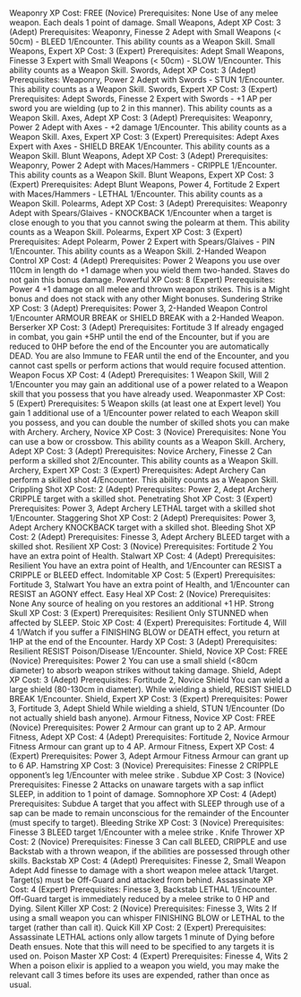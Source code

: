 Weaponry XP Cost: FREE (Novice)
Prerequisites: None
Use of any melee weapon. Each deals 1 point of damage.
Small Weapons, Adept XP Cost: 3 (Adept)
Prerequisites: Weaponry, Finesse 2
Adept with Small Weapons (< 50cm) - BLEED 1/Encounter. This ability
counts as a Weapon Skill.
Small Weapons, Expert XP Cost: 3 (Expert)
Prerequisites: Adept Small Weapons, Finesse 3
Expert with Small Weapons (< 50cm) - SLOW 1/Encounter. This ability
counts as a Weapon Skill.
Swords, Adept XP Cost: 3 (Adept)
Prerequisites: Weaponry, Power 2
Adept with Swords - STUN 1/Encounter. This ability counts as a
Weapon Skill.
Swords, Expert XP Cost: 3 (Expert)
Prerequisites: Adept Swords, Finesse 2
Expert with Swords - +1 AP per sword you are wielding (up to 2 in this
manner). This ability counts as a Weapon Skill.
Axes, Adept XP Cost: 3 (Adept)
Prerequisites: Weaponry, Power 2
Adept with Axes - +2 damage 1/Encounter. This ability counts as a
Weapon Skill.
Axes, Expert XP Cost: 3 (Expert)
Prerequisites: Adept Axes
Expert with Axes - SHIELD BREAK 1/Encounter. This ability counts as
a Weapon Skill.
Blunt Weapons, Adept XP Cost: 3 (Adept)
Prerequisites: Weaponry, Power 2
Adept with Maces/Hammers - CRIPPLE 1/Encounter. This ability
counts as a Weapon Skill.
Blunt Weapons, Expert XP Cost: 3 (Expert)
Prerequisites: Adept Blunt Weapons, Power 4, Fortitude 2
Expert with Maces/Hammers - LETHAL 1/Encounter. This ability
counts as a Weapon Skill.
Polearms, Adept XP Cost: 3 (Adept)
Prerequisites: Weaponry
Adept with Spears/Glaives - KNOCKBACK 1/Encounter when a target
is close enough to you that you cannot swing the polearm at them. This
ability counts as a Weapon Skill.
Polearms, Expert XP Cost: 3 (Expert)
Prerequisites: Adept Polearm, Power 2
Expert with Spears/Glaives - PIN 1/Encounter. This ability counts as a
Weapon Skill.
2-Handed Weapon Control XP Cost: 4 (Adept)
Prerequisites: Power 2
Weapons you use over 110cm in length do +1 damage when you wield
them two-handed. Staves do not gain this bonus damage.
Powerful XP Cost: 8 (Expert)
Prerequisites: Power 4
+1 damage on all melee and thrown weapon strikes. This is a Might
bonus and does not stack with any other Might bonuses.
Sundering Strike XP Cost: 3 (Adept)
Prerequisites: Power 3, 2-Handed Weapon Control
1/Encounter ARMOUR BREAK or SHIELD BREAK with a 2-Handed
Weapon.
Berserker XP Cost: 3 (Adept)
Prerequisites: Fortitude 3
If already engaged in combat, you gain +5HP until the end of the
Encounter, but if you are reduced to 0HP before the end of the Encounter
you are automatically DEAD. You are also Immune to FEAR until the
end of the Encounter, and you cannot cast spells or perform actions that
would require focused attention.
Weapon Focus XP Cost: 4 (Adept)
Prerequisites: 1 Weapon Skill, Will 2
1/Encounter you may gain an additional use of a power related to a
Weapon skill that you possess that you have already used.
Weaponmaster XP Cost: 5 (Expert)
Prerequisites: 5 Weapon skills (at least one at Expert level)
You gain 1 additional use of a 1/Encounter power related to each
Weapon skill you possess, and you can double the number of skilled
shots you can make with Archery.
Archery, Novice XP Cost: 3 (Novice)
Prerequisites: None
You can use a bow or crossbow. This ability counts as a Weapon Skill.
Archery, Adept XP Cost: 3 (Adept)
Prerequisites: Novice Archery, Finesse 2
Can perform a skilled shot 2/Encounter. This ability counts as a Weapon
Skill.
Archery, Expert XP Cost: 3 (Expert)
Prerequisites: Adept Archery
Can perform a skilled shot 4/Encounter. This ability counts as a Weapon
Skill.
Crippling Shot XP Cost: 2 (Adept)
Prerequisites: Power 2, Adept Archery
CRIPPLE target with a skilled shot.
Penetrating Shot XP Cost: 3 (Expert)
Prerequisites: Power 3, Adept Archery
LETHAL target with a skilled shot 1/Encounter.
Staggering Shot XP Cost: 2 (Adept)
Prerequisites: Power 3, Adept Archery
KNOCKBACK target with a skilled shot.
Bleeding Shot XP Cost: 2 (Adept)
Prerequisites: Finesse 3, Adept Archery
BLEED target with a skilled shot.
Resilient XP Cost: 3 (Novice)
Prerequisites: Fortitude 2
You have an extra point of Health.
Stalwart XP Cost: 4 (Adept)
Prerequisites: Resilient
You have an extra point of Health, and 1/Encounter can RESIST a
CRIPPLE or BLEED effect.
Indomitable XP Cost: 5 (Expert)
Prerequisites: Fortitude 3, Stalwart
You have an extra point of Health, and 1/Encounter can RESIST an
AGONY effect.
Easy Heal XP Cost: 2 (Novice)
Prerequisites: None
Any source of healing on you restores an additional +1 HP.
Strong Skull XP Cost: 3 (Expert)
Prerequisites: Resilient
Only STUNNED when affected by SLEEP.
Stoic XP Cost: 4 (Expert)
Prerequisites: Fortitude 4, Will 4
1/Watch if you suffer a FINISHING BLOW or DEATH effect, you return
at 1HP at the end of the Encounter.
Hardy XP Cost: 3 (Adept)
Prerequisites: Resilient
RESIST Poison/Disease 1/Encounter.
Shield, Novice XP Cost: FREE (Novice)
Prerequisites: Power 2
You can use a small shield (<80cm diameter) to absorb weapon strikes
without taking damage.
Shield, Adept XP Cost: 3 (Adept)
Prerequisites: Fortitude 2, Novice Shield
You can wield a large shield (80-130cm in diameter). While wielding a
shield, RESIST SHIELD BREAK 1/Encounter.
Shield, Expert XP Cost: 3 (Expert)
Prerequisites: Power 3, Fortitude 3, Adept Shield
While wielding a shield, STUN 1/Encounter (Do not actually shield
bash anyone).
Armour Fitness, Novice XP Cost: FREE (Novice)
Prerequisites: Power 2
Armour can grant up to 2 AP.
Armour Fitness, Adept XP Cost: 4 (Adept)
Prerequisites: Fortitude 2, Novice Armour Fitness
Armour can grant up to 4 AP.
Armour Fitness, Expert XP Cost: 4 (Expert)
Prerequisites: Power 3, Adept Armour Fitness
Armour can grant up to 6 AP.
Hamstring XP Cost: 3 (Novice)
Prerequisites: Finesse 2
CRIPPLE opponent’s leg 1/Encounter with melee strike .
Subdue XP Cost: 3 (Novice)
Prerequisites: Finesse 2
Attacks on unaware targets with a sap inflict SLEEP, in addition to 1
point of damage.
Somnophore XP Cost: 4 (Adept)
Prerequisites: Subdue
A target that you affect with SLEEP through use of a sap can be made to
remain unconscious for the remainder of the Encounter (must specify
to target).
Bleeding Strike XP Cost: 3 (Novice)
Prerequisites: Finesse 3
BLEED target 1/Encounter with a melee strike .
Knife Thrower XP Cost: 2 (Novice)
Prerequisites: Finesse 3
Can call BLEED, CRIPPLE and use Backstab with a thrown weapon, if
the abilities are possessed through other skills.
Backstab XP Cost: 4 (Adept)
Prerequisites: Finesse 2, Small Weapon Adept
Add finesse to damage with a short weapon melee attack 1/target.
Target(s) must be Off-Guard and attacked from behind.
Assassinate XP Cost: 4 (Expert)
Prerequisites: Finesse 3, Backstab
LETHAL 1/Encounter. Off-Guard target is immediately reduced by a
melee strike to 0 HP and Dying.
Silent Killer XP Cost: 2 (Novice)
Prerequisites: Finesse 3, Wits 2
If using a small weapon you can whisper FINISHING BLOW or
LETHAL to the target (rather than call it).
Quick Kill XP Cost: 2 (Expert)
Prerequisites: Assassinate
LETHAL actions only allow targets 1 minute of Dying before Death
ensues. Note that this will need to be specified to any targets it is used
on.
Poison Master XP Cost: 4 (Expert)
Prerequisites: Finesse 4, Wits 2
When a poison elixir is applied to a weapon you wield, you may make
the relevant call 3 times before its uses are expended, rather than once
as usual.